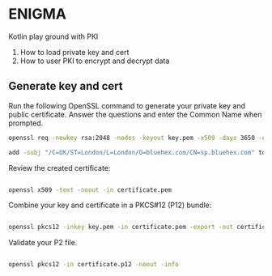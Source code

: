 ENIGMA
=====

Kotlin play ground with PKI


1. How to load private key and cert 
2. How to user PKI to encrypt and decrypt data 


## Generate key and cert

Run the following OpenSSL command to generate your private key and public certificate. Answer the questions and enter the Common Name when prompted.
```bash
openssl req -newkey rsa:2048 -nodes -keyout key.pem -x509 -days 3650 -out certificate.pem

add -subj "/C=UK/ST=London/L=London/O=bluehex.com/CN=sp.bluehex.com" to avoid questions 

```

Review the created certificate:
```bash

openssl x509 -text -noout -in certificate.pem
```

Combine your key and certificate in a PKCS#12 (P12) bundle:

```bash

openssl pkcs12 -inkey key.pem -in certificate.pem -export -out certificate.p12
```

Validate your P2 file.

```bash

openssl pkcs12 -in certificate.p12 -noout -info
```
